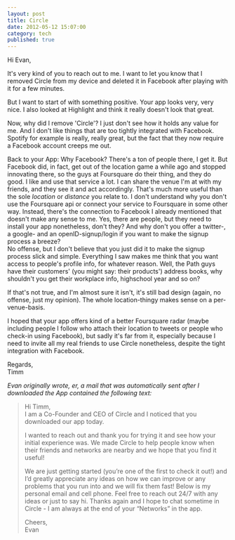 ```yaml
---
layout: post
title: Circle
date: 2012-05-12 15:07:00
category: tech
published: true
---
```

Hi Evan,

It's very kind of you to reach out to me. I want to let you know that I removed Circle from my device and deleted it in Facebook after playing with it for a few minutes.

But I want to start of with something positive. Your app looks very, very nice. I also looked at Highlight and think it really doesn't look that great.

Now, why did I remove 'Circle'? I just don't see how it holds any value for me. And I don't like things that are too tightly integrated with Facebook. Spotify for example is really, really great, but the fact that they now require a Facebook account creeps me out.
  
Back to your App: Why Facebook? There's a ton of people there, I get it. But Facebook did, in fact, get out of the location game a while ago and stopped innovating there, so the guys at Foursquare do their thing, and they do good. I like and use that service a lot. I can share the venue I'm at with my friends, and they see it and act accordingly. That's much more useful than the sole *location* or *distance* you relate to. I don't understand why you don't use the Foursquare api or connect your service to Foursquare in some other way. Instead, there's the connection to Facebook I already mentioned that doesn't make any sense to me. Yes, there are people, but they need to install your app nonetheless, don't they? And why don't you offer a twitter-, a google- and an openID-signup/login if you want to make the signup process a breeze?  
No offense, but I don't believe that you just did it to make the signup process slick and simple. Everything I saw makes me think that you want access to people's profile info, for whatever reason. Well, the Path guys have their customers' (you might say: their products') address books, why shouldn't you get their workplace info, highschool year and so on?

If that's not true, and I'm almost sure it isn't, it's still bad design (again, no offense, just my opinion). The whole location-thingy makes sense on a per-venue-basis.

I hoped that your app offers kind of a better Foursquare radar (maybe including people I follow who attach their location to tweets or people who check-in using Facebook), but sadly it's far from it, especially because I need to invite all my real friends to use Circle nonetheless, despite the tight integration with Facebook. 

Regards,  
Timm

*Evan originally wrote, er, a  mail that was automatically sent after I downloaded the App contained the following text:*

> Hi Timm,  
>I am a Co-Founder and CEO of Circle and I noticed that you downloaded our app today.
> 
> I wanted to reach out and thank you for trying it and see how your initial experience was. We made Circle to help people know when their friends and networks are nearby and we hope that you find it useful!
> 
> We are just getting started (you’re one of the first to check it out!) and I’d greatly appreciate any ideas on how we can improve or any problems that you run into and we will fix them fast! Below is my personal email and cell phone. Feel free to reach out 24/7 with any ideas or just to say hi. Thanks again and I hope to chat sometime in Circle - I am always at the end of your “Networks” in the app.
> 
> Cheers,  
> Evan
